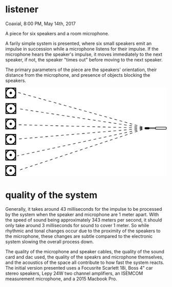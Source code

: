# listener
Coaxial, 8:00 PM, May 14th, 2017

A piece for six speakers and a room microphone.

A farily simple system is presented, where six small speakers emit an impulse in succession while a microphone listens for their impulse. If the microphone hears the speaker's impulse, it moves immediately to the next speaker, if not, the speaker "times out" before moving to the next speaker.

The primary parameters of the piece are the speakers' orientation, their distance from the microphone, and presence of objects blocking the speakers.

![setup](setup.png)

quality of the system
=====================
Generally, it takes around 43 milliseconds for the impulse to be processed by the system when the speaker and microphone are 1 meter apart. With the speed of sound being approximately 343 meters per second, it should only take around 3 milliseconds for sound to cover 1 meter. So while rhythmic and tonal changes occur due to the proximity of the speakers to the microphone, these changes are subtle compared to the electronic system slowing the overall process down.

The quality of the microphone and speaker cables, the quality of the sound card and dac used, the quality of the speakrs and microphone themselves, and the acoustics of the space all contribute to how fast the system reacts. The initial version presented uses a Focusrite Scarlett 18i, Boss 4" car stereo speakers, Lepy 24W two channel amplifiers, an ISEMCOM measurement microphone, and a 2015 Macbook Pro.
